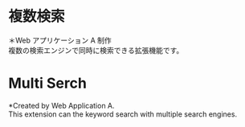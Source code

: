# 複数検索

＊Web アプリケーション A 制作  
複数の検索エンジンで同時に検索できる拡張機能です。

# Multi Serch

\*Created by Web Application A.  
This extension can the keyword search with multiple search engines.
